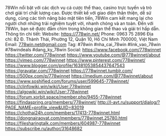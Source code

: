 78Win nổi bật với các dịch vụ cá cược thể thao, casino trực tuyến và trò chơi giải trí chất lượng cao. Được thiết kế với giao diện thân thiện, dễ sử dụng, cùng các tính năng bảo mật tiên tiến, 78Win cam kết mang lại cho người chơi những trải nghiệm tuyệt vời, nhanh chóng và an toàn. Đến với 78Win, bạn sẽ được đắm chìm trong không gian thể thao và giải trí hấp dẫn.
Thông tin chi tiết:
Website:
https://778win.net/
Phone: 0963 75 2896
Địa chỉ: 82 Đ. Thành Thái, Phường 12, Quận 10, Hồ Chí Minh 700000, Việt Nam
Email: 778win.net@gmail.com
Tag: #78win #nha_cai_78win #link_vao_78win #78windeals #dang_ky_78win
Social:
https://www.facebook.com/778winnet
https://twitter.com/778winnet
https://www.youtube.com/@778winnet/about
https://vimeo.com/778winnet
https://www.pinterest.com/778winnet/
https://www.blogger.com/profile/16381053854437647543
https://gravatar.com/778winnet
https://778winnet.tumblr.com/
https://500px.com/p/778winnet
https://medium.com/@778winnet/about
https://www.soshified.com/forums/user/599645-778winnet/
https://clinfowiki.win/wiki/User:778winnet
https://algowiki.win/wiki/User:778winnet
https://forum.xorbit.space/member.php/9455-778winnet
https://findaspring.org/members/778winnet/
http://l-avt.ru/support/dialog/?PAGE_NAME=profile_view&UID=83019
https://chothai24h.com/members/17413-778winnet.html
https://dongnairaovat.com/members/778winnet.25780.html
https://filesharingtalk.com/members/604987-778winnet
https://subscribe.ru/author/31648682

